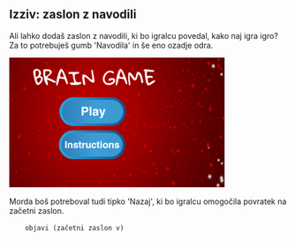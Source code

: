## Izziv: zaslon z navodili

Ali lahko dodaš zaslon z navodili, ki bo igralcu povedal, kako naj igra igro? Za to potrebuješ gumb 'Navodila' in še eno ozadje odra.

![posnetek zaslona](images/brain-instructions.png)

Morda boš potreboval tudi tipko 'Nazaj', ki bo igralcu omogočila povratek na začetni zaslon.

```blocks3
    objavi (začetni zaslon v)
```